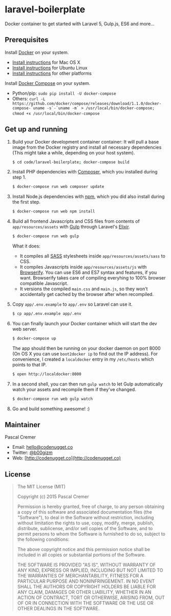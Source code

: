 # laravel-boilerplate
Docker container to get started with Laravel 5, Gulp.js, ES6 and more...

## Prerequisites

Install [Docker](https://www.docker.com/) on your system.

* [Install instructions](https://docs.docker.com/installation/mac/) for Mac OS X
* [Install instructions](https://docs.docker.com/installation/ubuntulinux/) for Ubuntu Linux
* [Install instructions](https://docs.docker.com/installation/) for other platforms

Install [Docker Compose](http://docs.docker.com/compose/) on your system.

* Python/pip: `sudo pip install -U docker-compose`
* Others: ``curl -L https://github.com/docker/compose/releases/download/1.1.0/docker-compose-`uname -s`-`uname -m` > /usr/local/bin/docker-compose; chmod +x /usr/local/bin/docker-compose`` 

## Get up and running

1. Build your Docker development container container: It will pull a base image from the Docker registry and install all necessary dependencies (This might take a while, depending on your host system).

    ```bash
    $ cd code/laravel-boilerplate; docker-compose build
    ```

2. Install PHP dependencies with [Composer](https://getcomposer.org), which you installed during step 1.

    ```bash
    $ docker-compose run web composer update
    ```

3. Install Node.js dependencies with [npm](https://www.npmjs.com), which you did also install during the first step.

    ```bash
    $ docker-compose run web npm install
    ```

4. Build all frontend Javascripts and CSS files from contents of `app/resources/assets` with [Gulp](http://gulpjs.com) through Laravel's [Elixir](http://laravel.com/docs/5.0/elixir).

    ```bash
    $ docker-compose run web gulp
    ```

    What it does:

    * It compiles all [SASS](http://sass-lang.com) stylesheets inside `app/resources/assets/sass` to CSS.
    * It compiles Javascripts inside `app/resources/assets/js` with [Browserify](http://browserify.org). You can use ES6 and ES7 syntax and features, if you want. Browserify takes care of compiling everyhing to 100% browser compatible Javascript.
    * It versions the compiled `main.css` and `main.js`, so they won't accidentally get cached by the browser after when recompiled.

5. Copy `app/.env.example` to `app/.env` so Laravel can use it.

    ```bash
    $ cp app/.env.example app/.env
    ```

6. You can finally launch your Docker container which will start the dev web server.

    ```bash
    $ docker-compose up
    ```

    The app should then be running on your docker daemon on port 8000 (On OS X you can use `boot2docker ip` to find out the IP address). For convenience, I created a `localdocker` entry in my `/etc/hosts` which points to that IP.

    ```bash
    $ open http://localdocker:8000
    ```

7. In a second shell, you can then run `gulp watch` to let Gulp automatically watch your assets and recompile them if they've changed.

    ```bash
    $ docker-compose run web gulp watch
    ```

8. Go and build something awesome! :)

## Maintainer

Pascal Cremer

* Email: <hello@codenugget.co>
* Twitter: [@b00gizm](https://twitter.com/b00gizm)
* Web: [http://codenugget.co](http://codenugget.co)

## License

> The MIT License (MIT)
>
> Copyright (c) 2015 Pascal Cremer
>
>Permission is hereby granted, free of charge, to any person obtaining a copy
>of this software and associated documentation files (the "Software"), to deal
>in the Software without restriction, including without limitation the rights
>to use, copy, modify, merge, publish, distribute, sublicense, and/or sell
>copies of the Software, and to permit persons to whom the Software is
>furnished to do so, subject to the following conditions:
>
>The above copyright notice and this permission notice shall be included in all
>copies or substantial portions of the Software.
>
>THE SOFTWARE IS PROVIDED "AS IS", WITHOUT WARRANTY OF ANY KIND, EXPRESS OR
>IMPLIED, INCLUDING BUT NOT LIMITED TO THE WARRANTIES OF MERCHANTABILITY,
>FITNESS FOR A PARTICULAR PURPOSE AND NONINFRINGEMENT. IN NO EVENT SHALL THE
>AUTHORS OR COPYRIGHT HOLDERS BE LIABLE FOR ANY CLAIM, DAMAGES OR OTHER
>LIABILITY, WHETHER IN AN ACTION OF CONTRACT, TORT OR OTHERWISE, ARISING FROM,
>OUT OF OR IN CONNECTION WITH THE SOFTWARE OR THE USE OR OTHER DEALINGS IN THE
>SOFTWARE.
